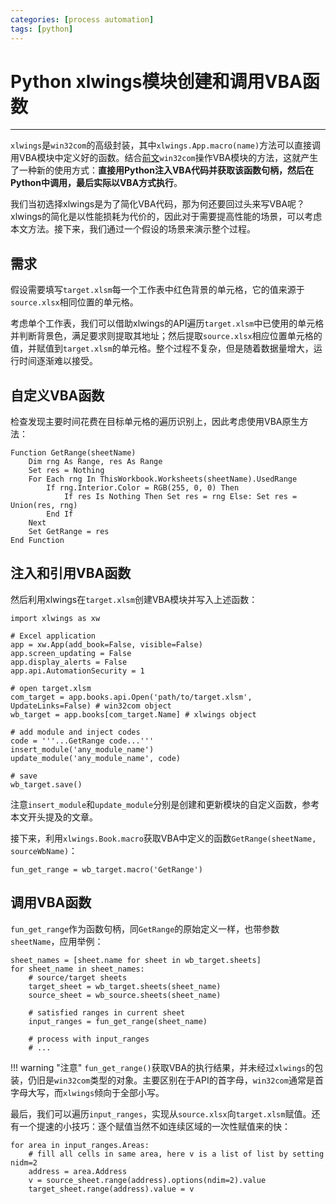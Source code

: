 ```yaml
---
categories: [process automation]
tags: [python]
---
```


#  Python xlwings模块创建和调用VBA函数


---

`xlwings`是`win32com`的高级封装，其中`xlwings.App.macro(name)`方法可以直接调用VBA模块中定义好的函数。结合[前文](2019-09-13-Python-win32com模块操作Excel：VBA模块读写.md)`win32com`操作VBA模块的方法，这就产生了一种新的使用方式：**直接用Python注入VBA代码并获取该函数句柄，然后在Python中调用，最后实际以VBA方式执行**。

我们当初选择xlwings是为了简化VBA代码，那为何还要回过头来写VBA呢？xlwings的简化是以性能损耗为代价的，因此对于需要提高性能的场景，可以考虑本文方法。接下来，我们通过一个假设的场景来演示整个过程。

## 需求

假设需要填写`target.xlsm`每一个工作表中红色背景的单元格，它的值来源于`source.xlsx`相同位置的单元格。

考虑单个工作表，我们可以借助xlwings的API遍历`target.xlsm`中已使用的单元格并判断背景色，满足要求则提取其地址；然后提取`source.xlsx`相应位置单元格的值，并赋值到`target.xlsm`的单元格。整个过程不复杂，但是随着数据量增大，运行时间逐渐难以接受。


## 自定义VBA函数

检查发现主要时间花费在目标单元格的遍历识别上，因此考虑使用VBA原生方法：

    Function GetRange(sheetName)
        Dim rng As Range, res As Range
        Set res = Nothing
        For Each rng In ThisWorkbook.Worksheets(sheetName).UsedRange
            If rng.Interior.Color = RGB(255, 0, 0) Then
                If res Is Nothing Then Set res = rng Else: Set res = Union(res, rng)
            End If
        Next    
        Set GetRange = res
    End Function


## 注入和引用VBA函数

然后利用xlwings在`target.xlsm`创建VBA模块并写入上述函数：

    import xlwings as xw

    # Excel application
    app = xw.App(add_book=False, visible=False)
    app.screen_updating = False
    app.display_alerts = False
    app.api.AutomationSecurity = 1

    # open target.xlsm
    com_target = app.books.api.Open('path/to/target.xlsm', UpdateLinks=False) # win32com object
    wb_target = app.books[com_target.Name] # xlwings object

    # add module and inject codes
    code = '''...GetRange code...'''
    insert_module('any_module_name')
    update_module('any_module_name', code)

    # save
    wb_target.save()

注意`insert_module`和`update_module`分别是创建和更新模块的自定义函数，参考本文开头提及的文章。

接下来，利用`xlwings.Book.macro`获取VBA中定义的函数`GetRange(sheetName, sourceWbName)`：

    fun_get_range = wb_target.macro('GetRange')


## 调用VBA函数

`fun_get_range`作为函数句柄，同`GetRange`的原始定义一样，也带参数`sheetName`，应用举例：

    sheet_names = [sheet.name for sheet in wb_target.sheets]
    for sheet_name in sheet_names:
        # source/target sheets
        target_sheet = wb_target.sheets(sheet_name)
        source_sheet = wb_source.sheets(sheet_name)

        # satisfied ranges in current sheet
        input_ranges = fun_get_range(sheet_name)

        # process with input_ranges
        # ...


!!! warning "注意"
    `fun_get_range()`获取VBA的执行结果，并未经过`xlwings`的包装，仍旧是`win32com`类型的对象。主要区别在于API的首字母，`win32com`通常是首字母大写，而`xlwings`倾向于全部小写。


最后，我们可以遍历`input_ranges`，实现从`source.xlsx`向`target.xlsm`赋值。还有一个提速的小技巧：逐个赋值当然不如连续区域的一次性赋值来的快：

    for area in input_ranges.Areas:
        # fill all cells in same area, here v is a list of list by setting nidm=2
        address = area.Address    
        v = source_sheet.range(address).options(ndim=2).value
        target_sheet.range(address).value = v
